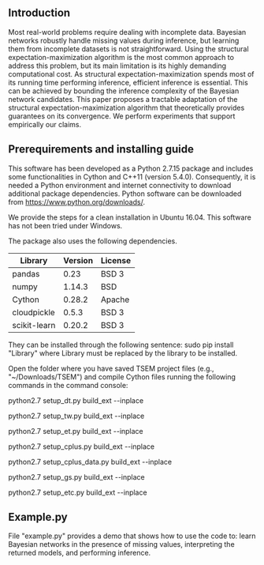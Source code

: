 ## Introduction
Most real-world problems require dealing with incomplete data. Bayesian networks robustly handle missing values during inference, but learning them from incomplete datasets is not straightforward. Using the structural expectation-maximization algorithm is the most common approach to address this problem, but its main limitation is its highly demanding computational cost. As structural expectation-maximization spends most of its running time performing inference, efficient inference is essential. This can be achieved by bounding the inference complexity of the Bayesian network candidates.  This paper proposes a tractable adaptation of the structural expectation-maximization algorithm that theoretically provides guarantees on its convergence. We perform experiments that support empirically our claims.

## Prerequirements and installing guide

This software has been developed as a Python 2.7.15 package and includes some functionalities in Cython and C++11 (version 5.4.0). Consequently, it is needed a Python environment and internet connectivity to download additional package dependencies. Python software can be downloaded from <https://www.python.org/downloads/>.

We provide the steps for a clean installation in Ubuntu 16.04. This software has not been tried under Windows.

The package also uses the following dependencies. 

|Library     |Version|License|
|------------|-------|-------|
| pandas     |   0.23|  BSD 3|
|  numpy     | 1.14.3|    BSD|
| Cython     | 0.28.2| Apache|
|cloudpickle |  0.5.3|  BSD 3|
|scikit-learn| 0.20.2|  BSD 3|


They can be installed through the following sentence:
sudo pip install "Library"
where Library must be replaced by the library to be installed.

Open the folder where you have saved TSEM project files (e.g., "~/Downloads/TSEM") and compile Cython files running the following commands in the command console:

python2.7 setup_dt.py build_ext --inplace

python2.7 setup_tw.py build_ext --inplace

python2.7 setup_et.py build_ext --inplace

python2.7 setup_cplus.py build_ext --inplace

python2.7 setup_cplus_data.py build_ext --inplace

python2.7 setup_gs.py build_ext --inplace

python2.7 setup_etc.py build_ext --inplace

## Example.py

File "example.py" provides a demo that shows how to use the code to: learn Bayesian networks in the presence of missing values, interpreting the returned models, and performing inference. 

